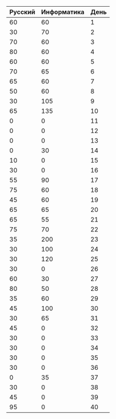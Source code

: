 Русский | Информатика | День 
--- | --- | ---
60 | 60 | 1
30 | 70 | 2
70 | 60 | 3
80 | 60 | 4
60 | 60 | 5
70 | 65 | 6
65 | 60 | 7
50 | 60 | 8
30 | 105 | 9
65 | 135 | 10
0 | 0 | 11
0 | 0 | 12
0 | 0 | 13
0 | 30 | 14
10 | 0 | 15 
30 | 0 | 16
55 | 90 | 17
75 | 60 | 18
45 | 60 | 19
65 | 65 | 20
65 | 55 | 21
75 | 70 | 22
35 | 200 | 23
30 | 100 | 24
30 | 120 | 25
30 | 0 | 26
60 | 30 | 27
80 | 50 | 28
35 | 60 | 29
45 | 100 | 30
30 | 65 | 31
45 | 0 | 32
30 | 0 | 33
30 | 0 | 34
30 | 0 | 35
30 | 0 | 36
0 | 35 | 37
30 | 0 | 38
45 | 0 | 39
95 | 0 | 40
